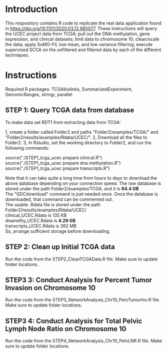 # Introduction

This respository contains R code to replicate the real data application found in https://doi.org/10.1101/2020.03.12.985077. These instructions will query the UCEC project data from TCGA; pull out the DNA methylation, gene expression, and clinical datasets; limit data to chromosome 10; clean/scale the data; apply SuMO-Fil, low mean, and low variance filtering; execute supervised SCCA on the unfiltered and filtered data by each of the different techniques.

# Instructions

Required R packages: TCGAbiolinks, SummarizedExperiment, GenomicRanges, stringr, parallel

## STEP 1: Query TCGA data from database

To make data set RDT1 from extracting data from TCGA:

1, create a folder called Folder2 and paths "Folder2/examples/TCGA/" and "Folder2/results/examples/Rdata/UCEC/".
2, Download all the files to Folder2.
3, In Rstudio, set the working directory to Folder2, and run the following commands:

   source("./STEP1_tcga_ucec prepare clinical.R")    
   source("./STEP1_tcga_ucec prepare dna methylation.R")    
   source("./STEP1_tcga_ucec prepare transcripts.R")
    
   Note that it can take quite a long time from hours to days to download the above database depending on your connection speed.
   The raw database is stored under the path Folder2/examples/TCGA, and it is **64.4 GB**   
   The "GDCdownload" command is just needed once. Once the database is downloaded, that command can be commented out.   
   The usable .Rdata file is stored under the path Folder2/results/examples/Rdata/UCEC/   
   clinical_UCEC.Rdata is 135 KB   
   dnamethy_UCEC.Rdata is **4.29 GB**   
   transcripts_UCEC.Rdata is 392 MB   
   So, arrange sufficient storage before downloading.
   
   ## STEP 2: Clean up Initial TCGA data
   
   Run the code from the STEP2_CleanTCGAData.R file. Make sure to update folder locations.
   
   ## STEP3 3: Conduct Analysis for Percent Tumor Invasion on Chromosome 10  
   
   Run the code from the STEP3_NetworkAnalysis_Chr10_PercTumorInv.R file. Make sure to update folder locations.
   
   ## STEP3 4: Conduct Analysis for Total Pelvic Lymph Node Ratio on Chromosome 10
   
   Run the code from the STEP4_NetworkAnalysis_Chr10_PelvLNR.R file. Make sure to update folder locations.
   

